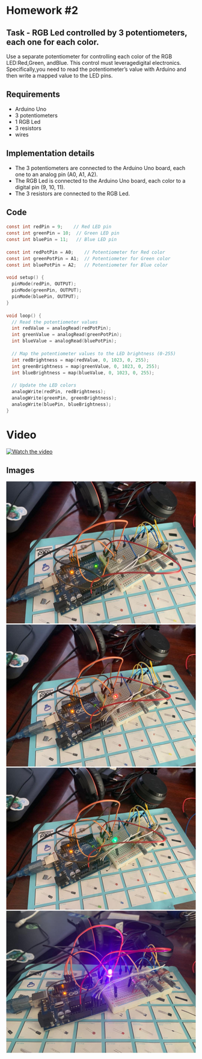 # Homework #2

## Task - RGB Led controlled by 3 potentiometers, each one for each color.
Use a separate potentiometer for controlling each color of the RGB LED:Red,Green, andBlue.  This control must leveragedigital electronics.  Specifically,you  need  to  read  the  potentiometer’s  value  with  Arduino  and  then  write a mapped value to the LED pins.

## Requirements
- Arduino Uno
- 3 potentiometers
- 1 RGB Led
- 3 resistors 
- wires

## Implementation details
- The 3 potentiometers are connected to the Arduino Uno board, each one to an analog pin (A0, A1, A2).
- The RGB Led is connected to the Arduino Uno board, each color to a digital pin (9, 10, 11).
- The 3 resistors are connected to the RGB Led.

## Code 
```c
const int redPin = 9;    // Red LED pin
const int greenPin = 10;  // Green LED pin
const int bluePin = 11;   // Blue LED pin

const int redPotPin = A0;    // Potentiometer for Red color
const int greenPotPin = A1;  // Potentiometer for Green color
const int bluePotPin = A2;   // Potentiometer for Blue color

void setup() {
  pinMode(redPin, OUTPUT);
  pinMode(greenPin, OUTPUT);
  pinMode(bluePin, OUTPUT);
}

void loop() {
  // Read the potentiometer values
  int redValue = analogRead(redPotPin);
  int greenValue = analogRead(greenPotPin);
  int blueValue = analogRead(bluePotPin);

  // Map the potentiometer values to the LED brightness (0-255)
  int redBrightness = map(redValue, 0, 1023, 0, 255);
  int greenBrightness = map(greenValue, 0, 1023, 0, 255);
  int blueBrightness = map(blueValue, 0, 1023, 0, 255);

  // Update the LED colors
  analogWrite(redPin, redBrightness);
  analogWrite(greenPin, greenBrightness);
  analogWrite(bluePin, blueBrightness);
}
```

# Video
[![Watch the video](assets/thumbnail.png)](https://youtu.be/34BXTwMJW_8)

## Images
![off](assets/4.jpg)
![red](assets/1.jpg)
![blue](assets/2.jpg)
![green](assets/3.jpg)
